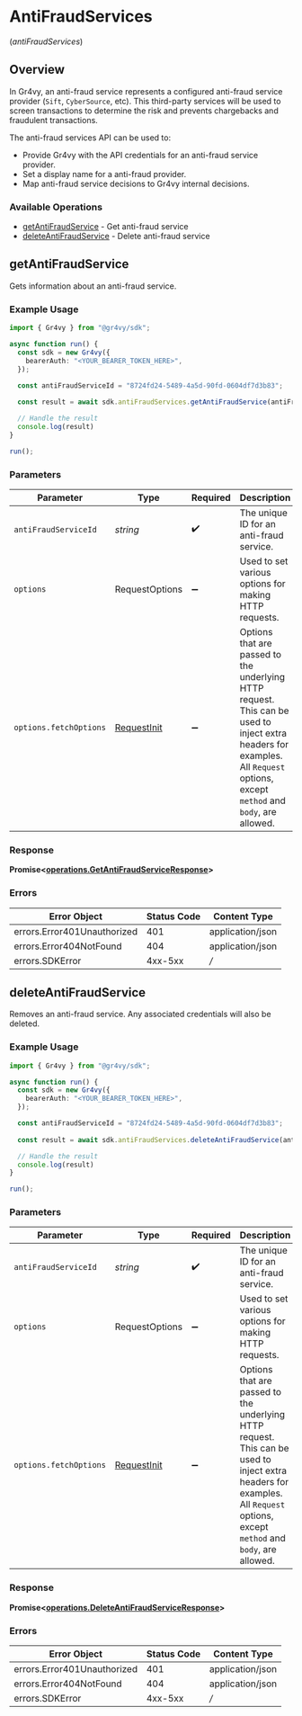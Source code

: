 # AntiFraudServices
(*antiFraudServices*)

## Overview

In Gr4vy, an anti-fraud service represents a configured anti-fraud service
provider (`Sift`, `CyberSource`, etc). This third-party services will be
used to screen transactions to determine the risk and prevents chargebacks
and fraudulent transactions.

The anti-fraud services API can be used to:

* Provide Gr4vy with the API credentials for an anti-fraud service provider.
* Set a display name for a anti-fraud provider.
* Map anti-fraud service decisions to Gr4vy internal decisions.

### Available Operations

* [getAntiFraudService](#getantifraudservice) - Get anti-fraud service
* [deleteAntiFraudService](#deleteantifraudservice) - Delete anti-fraud service

## getAntiFraudService

Gets information about an anti-fraud service.

### Example Usage

```typescript
import { Gr4vy } from "@gr4vy/sdk";

async function run() {
  const sdk = new Gr4vy({
    bearerAuth: "<YOUR_BEARER_TOKEN_HERE>",
  });

  const antiFraudServiceId = "8724fd24-5489-4a5d-90fd-0604df7d3b83";
  
  const result = await sdk.antiFraudServices.getAntiFraudService(antiFraudServiceId);

  // Handle the result
  console.log(result)
}

run();
```

### Parameters

| Parameter                                                                                                                                                                      | Type                                                                                                                                                                           | Required                                                                                                                                                                       | Description                                                                                                                                                                    | Example                                                                                                                                                                        |
| ------------------------------------------------------------------------------------------------------------------------------------------------------------------------------ | ------------------------------------------------------------------------------------------------------------------------------------------------------------------------------ | ------------------------------------------------------------------------------------------------------------------------------------------------------------------------------ | ------------------------------------------------------------------------------------------------------------------------------------------------------------------------------ | ------------------------------------------------------------------------------------------------------------------------------------------------------------------------------ |
| `antiFraudServiceId`                                                                                                                                                           | *string*                                                                                                                                                                       | :heavy_check_mark:                                                                                                                                                             | The unique ID for an anti-fraud service.                                                                                                                                       | [object Object]                                                                                                                                                                |
| `options`                                                                                                                                                                      | RequestOptions                                                                                                                                                                 | :heavy_minus_sign:                                                                                                                                                             | Used to set various options for making HTTP requests.                                                                                                                          |                                                                                                                                                                                |
| `options.fetchOptions`                                                                                                                                                         | [RequestInit](https://developer.mozilla.org/en-US/docs/Web/API/Request/Request#options)                                                                                        | :heavy_minus_sign:                                                                                                                                                             | Options that are passed to the underlying HTTP request. This can be used to inject extra headers for examples. All `Request` options, except `method` and `body`, are allowed. |                                                                                                                                                                                |


### Response

**Promise<[operations.GetAntiFraudServiceResponse](../../models/operations/getantifraudserviceresponse.md)>**
### Errors

| Error Object                | Status Code                 | Content Type                |
| --------------------------- | --------------------------- | --------------------------- |
| errors.Error401Unauthorized | 401                         | application/json            |
| errors.Error404NotFound     | 404                         | application/json            |
| errors.SDKError             | 4xx-5xx                     | */*                         |

## deleteAntiFraudService

Removes an anti-fraud service. Any associated credentials
will also be deleted.

### Example Usage

```typescript
import { Gr4vy } from "@gr4vy/sdk";

async function run() {
  const sdk = new Gr4vy({
    bearerAuth: "<YOUR_BEARER_TOKEN_HERE>",
  });

  const antiFraudServiceId = "8724fd24-5489-4a5d-90fd-0604df7d3b83";
  
  const result = await sdk.antiFraudServices.deleteAntiFraudService(antiFraudServiceId);

  // Handle the result
  console.log(result)
}

run();
```

### Parameters

| Parameter                                                                                                                                                                      | Type                                                                                                                                                                           | Required                                                                                                                                                                       | Description                                                                                                                                                                    | Example                                                                                                                                                                        |
| ------------------------------------------------------------------------------------------------------------------------------------------------------------------------------ | ------------------------------------------------------------------------------------------------------------------------------------------------------------------------------ | ------------------------------------------------------------------------------------------------------------------------------------------------------------------------------ | ------------------------------------------------------------------------------------------------------------------------------------------------------------------------------ | ------------------------------------------------------------------------------------------------------------------------------------------------------------------------------ |
| `antiFraudServiceId`                                                                                                                                                           | *string*                                                                                                                                                                       | :heavy_check_mark:                                                                                                                                                             | The unique ID for an anti-fraud service.                                                                                                                                       | [object Object]                                                                                                                                                                |
| `options`                                                                                                                                                                      | RequestOptions                                                                                                                                                                 | :heavy_minus_sign:                                                                                                                                                             | Used to set various options for making HTTP requests.                                                                                                                          |                                                                                                                                                                                |
| `options.fetchOptions`                                                                                                                                                         | [RequestInit](https://developer.mozilla.org/en-US/docs/Web/API/Request/Request#options)                                                                                        | :heavy_minus_sign:                                                                                                                                                             | Options that are passed to the underlying HTTP request. This can be used to inject extra headers for examples. All `Request` options, except `method` and `body`, are allowed. |                                                                                                                                                                                |


### Response

**Promise<[operations.DeleteAntiFraudServiceResponse](../../models/operations/deleteantifraudserviceresponse.md)>**
### Errors

| Error Object                | Status Code                 | Content Type                |
| --------------------------- | --------------------------- | --------------------------- |
| errors.Error401Unauthorized | 401                         | application/json            |
| errors.Error404NotFound     | 404                         | application/json            |
| errors.SDKError             | 4xx-5xx                     | */*                         |
